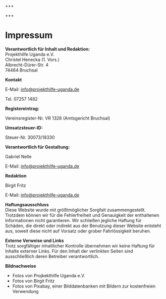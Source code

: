 +++

+++
# Impressum

**Verantwortlich für Inhalt und Redaktion:**  
Projekthilfe Uganda e.V.  
Christel Henecka (1. Vors.)  
Albrecht-Dürer-Str. 4  
74464 Bruchsal

**Kontakt**

E-Mail: [info@projekthilfe-uganda.de](mailto:info@projekthilfe-uganda.de?subject=Informationen&body=)

Tel. 07257 1482

**Registereintrag:**

Vereinsregister-Nr. VR 1328 (Amtsgericht Bruchsal)

**Umsatzsteuer-ID:**

Steuer-Nr. 30073/18330

**Verantwortlich für Gestaltung:**

Gabriel Nelle

E-Mail: [info@projekthilfe-uganda.de](mailto:info@projekthilfe-uganda.de?subject=Gestaltung%20der%20Internetseite&body=)

**Redaktion**

Birgit Fritz

E-Mail: [info@projekthilfe-uganda.de](mailto:info@projekthilfe-uganda.de?subject=Gestaltung%20der%20Internetseite&body=)

**Haftungsausschluss**  
Diese Website wurde mit größtmöglicher Sorgfalt zusammengestellt. Trotzdem können wir für die Fehlerfreiheit und Genauigkeit der enthaltenen Informationen nicht garantieren. Wir schließen jegliche Haftung für Schäden, die direkt oder indirekt aus der Benutzung dieser Website entsteht aus, soweit diese nicht auf Vorsatz oder grober Fahrlössigkeit beruhen.

**Externe Verweise und Links**  
Trotz sorgfältiger inhaltlicher Kontrolle übernehmen wir keine Haftung für Inhalte externer Links. Für den Inhalt der verlinkten Seiten sind ausschließlich deren Betreiber verantwortlich.

**Bildnachweise**

* Fotos von Projkekthilfe Uganda e.V.
* Fotos von Birgit Fritz
* Fotos von Pixabay, einer Bilddatenbanken mit Bildern zur kostenfreien Verwendung
